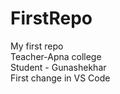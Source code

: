 # FirstRepo
My first repo <br>
Teacher-Apna college
<br>
Student - Gunashekhar
<br>
First change in VS Code
